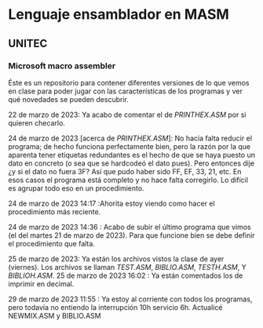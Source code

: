 # Lenguaje ensamblador en MASM
## UNITEC
### Microsoft macro assembler
Éste es un repositorio para contener diferentes versiones de lo que vemos en clase para poder jugar con las características de los programas y ver qué novedades se pueden descubrir.

22 de marzo de 2023: Ya acabo de comentar el de _PRINTHEX.ASM_ por si quieren checarlo.

24 de marzo de 2023 [acerca de _PRINTHEX.ASM_]: No hacía falta reducir el programa; de hecho funciona perfectamente bien, pero la razón por la que aparenta tener etiquetas redundantes es el hecho de que se haya puesto un dato en concreto (o sea que se hardcodeó el dato pues). Pero entonces dije ¿y si el dato no fuera 3F? Así que pudo haber sido FF, EF, 33, 21, etc. En esos casos el programa está completo y no hace falta corregirlo. Lo difícil es agrupar todo eso en un procedimiento.

24 de marzo de 2023 14:17 :Ahorita estoy viendo como hacer el procedimiento más reciente.

24 de marzo de 2023 14:36 : Acabo de subir el último programa que vimos (el del martes 21 de marzo de 2023). Para que funcione bien se debe definir el procedimiento que falta.

25 de marzo de 2023: Ya están los archivos vistos la clase de ayer (viernes). Los archivos se llaman _TEST.ASM_, _BIBLIO.ASM_, _TESTH.ASM_, Y _BIBLIOH.ASM_.
25 de marzo de 2023 16:02 : Ya están comentados los de imprimir en decimal.

29 de marzo de 2023 11:55 : Ya estoy al corriente con todos los programas, pero todavía no entiendo la interrupción 10h servicio 6h. Actualicé NEWMIX.ASM y BIBLIO.ASM
